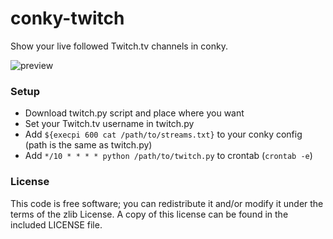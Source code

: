 conky-twitch
============

Show your live followed Twitch.tv channels in conky.

![preview](http://i.imgur.com/RTlZxYw.png)

### Setup

- Download twitch.py script and place where you want
- Set your Twitch.tv username in twitch.py
- Add `${execpi 600 cat /path/to/streams.txt}` to your conky config (path is the same as twitch.py)
- Add `*/10 * * * * python /path/to/twitch.py` to crontab (`crontab -e`)

### License

This code is free software; you can redistribute it and/or modify it under the terms of the zlib License. A copy of this license can be found in the included LICENSE file.
